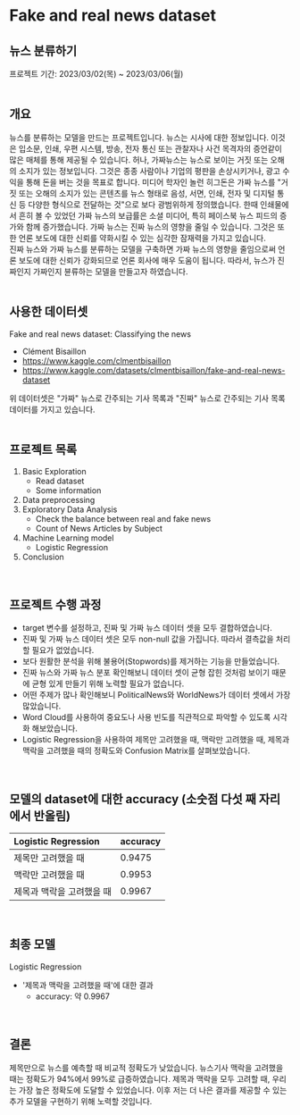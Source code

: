 # Fake and real news dataset
## 뉴스 분류하기
프로젝트 기간: 2023/03/02(목) ~ 2023/03/06(월)  
<br/>
## 개요
뉴스를 분류하는 모델을 만드는 프로젝트입니다. 뉴스는 시사에 대한 정보입니다. 이것은 입소문, 인쇄, 우편 시스템, 방송, 전자 통신 또는 관찰자나 사건 목격자의 증언같이 많은 매체를 통해 제공될 수 있습니다. 허나, 가짜뉴스는 뉴스로 보이는 거짓 또는 오해의 소지가 있는 정보입니다. 그것은 종종 사람이나 기업의 평판을 손상시키거나, 광고 수익을 통해 돈을 버는 것을 목표로 합니다. 미디어 학자인 놀런 히그돈은 가짜 뉴스를 "거짓 또는 오해의 소지가 있는 콘텐츠를 뉴스 형태로 음성, 서면, 인쇄, 전자 및 디지털 통신 등 다양한 형식으로 전달하는 것"으로 보다 광범위하게 정의했습니다. 한때 인쇄물에서 흔히 볼 수 있었던 가짜 뉴스의 보급률은 소셜 미디어, 특히 페이스북 뉴스 피드의 증가와 함께 증가했습니다. 가짜 뉴스는 진짜 뉴스의 영향을 줄일 수 있습니다. 그것은 또한 언론 보도에 대한 신뢰를 약화시킬 수 있는 심각한 잠재력을 가지고 있습니다.  
진짜 뉴스와 가짜 뉴스를 분류하는 모델을 구축하면 가짜 뉴스의 영향을 줄임으로써 언론 보도에 대한 신뢰가 강화되므로 언론 회사에 매우 도움이 됩니다. 따라서, 뉴스가 진짜인지 가짜인지 뷴류하는 모델을 만들고자 하였습니다.  
<br/>
## 사용한 데이터셋
Fake and real news dataset: Classifying the news
- Clément Bisaillon
- https://www.kaggle.com/clmentbisaillon
- https://www.kaggle.com/datasets/clmentbisaillon/fake-and-real-news-dataset  

위 데이터셋은 "가짜" 뉴스로 간주되는 기사 목록과 "진짜" 뉴스로 간주되는 기사 목록 데이터를 가지고 있습니다.  
<br/>
## 프로젝트 목록
1. Basic Exploration
    - Read dataset
    - Some information
2. Data preprocessing
3. Exploratory Data Analysis
    - Check the balance between real and fake news
    - Count of News Articles by Subject
4. Machine Learning model
    - Logistic Regression
5. Conclusion  
<br/>

## 프로젝트 수행 과정
- target 변수를 설정하고, 진짜 및 가짜 뉴스 데이터 셋을 모두 결합하였습니다.
- 진짜 및 가짜 뉴스 데이터 셋은 모두 non-null 값을 가집니다. 따라서 결측값을 처리할 필요가 없었습니다.
- 보다 원활한 분석을 위해 불용어(Stopwords)를 제거하는 기능을 만들었습니다.
- 진짜 뉴스와 가짜 뉴스 분포 확인해보니 데이터 셋이 균형 잡힌 것처럼 보이기 때문에 균형 있게 만들기 위해 노력할 필요가 없습니다.
- 어떤 주제가 많나 확인해보니 PoliticalNews와 WorldNews가 데이터 셋에서 가장 많았습니다.
- Word Cloud를 사용하여 중요도나 사용 빈도를 직관적으로 파악할 수 있도록 시각화 해보았습니다.
- Logistic Regression을 사용하여 제목만 고려했을 때, 맥락만 고려했을 때, 제목과 맥락을 고려했을 때의 정확도와 Confusion Matrix를 살펴보았습니다.
<br/>

## 모델의 dataset에 대한 accuracy (소숫점 다섯 째 자리에서 반올림)
| Logistic Regression | accuracy |
|:----------------------------------------|:-------|
| 제목만 고려했을 때                       | 0.9475 |
| 맥락만 고려했을 때                       | 0.9953 |
| 제목과 맥락을 고려했을 때                | 0.9967 |
<br/>

## 최종 모델
Logistic Regression
- '제목과 맥락을 고려했을 때'에 대한 결과
    - accuracy: 약 0.9967
<br/>

## 결론
제목만으로 뉴스를 예측할 때 비교적 정확도가 낮았습니다. 뉴스기사 맥락을 고려했을 때는 정확도가 94%에서 99%로 급증하였습니다. 제목과 맥락을 모두 고려할 때, 우리는 가장 높은 정확도에 도달할 수 있었습니다. 이후 저는 더 나은 결과를 제공할 수 있는 추가 모델을 구현하기 위해 노력할 것입니다.
